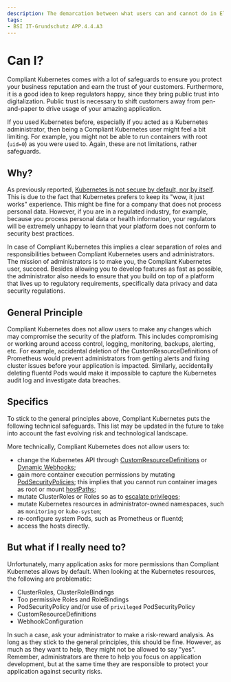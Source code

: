 ```yaml
---
description: The demarcation between what users can and cannot do in Elastisys Compliant Kubernetes, the security-focused Kubernetes distribution.
tags:
- BSI IT-Grundschutz APP.4.4.A3
---
```


Can I?
======

Compliant Kubernetes comes with a lot of safeguards to ensure you protect your business reputation and earn the trust of your customers. Furthermore, it is a good idea to keep regulators happy, since they bring public trust into digitalization. Public trust is necessary to shift customers away from pen-and-paper to drive usage of your amazing application.

If you used Kubernetes before, especially if you acted as a Kubernetes administrator, then being a Compliant Kubernetes user might feel a bit limiting. For example, you might not be able to run containers with root (`uid=0`) as you were used to. Again, these are not limitations, rather safeguards.

Why?
----
As previously reported, [Kubernetes is not secure by default, nor by itself](https://searchitoperations.techtarget.com/news/252487963/Kubernetes-security-defaults-prompt-upstream-dilemma). This is due to the fact that Kubernetes prefers to keep its "wow, it just works" experience. This might be fine for a company that does not process personal data. However, if you are in a regulated industry, for example, because you process personal data or health information, your regulators will be extremely unhappy to learn that your platform does not conform to security best practices.

In case of Compliant Kubernetes this implies a clear separation of roles and responsibilities between Compliant Kubernetes users and administrators.
The mission of administrators is to make you, the Compliant Kubernetes user, succeed. Besides allowing you to develop features as fast as possible, the administrator also needs to ensure that you build on top of a platform that lives up to regulatory requirements, specifically data privacy and data security regulations.

General Principle
-----------------

Compliant Kubernetes does not allow users to make any changes which may compromise the security of the platform. This includes compromising or working around access control, logging, monitoring, backups, alerting, etc. For example, accidental deletion of the CustomResourceDefinitions of Prometheus would prevent administrators from getting alerts and fixing cluster issues before your application is impacted. Similarly, accidentally deleting fluentd Pods would make it impossible to capture the Kubernetes audit log and investigate data breaches.

Specifics
---------
To stick to the general principles above, Compliant Kubernetes puts the following technical safeguards. This list may be updated in the future to take into account the fast evolving risk and technological landscape.

More technically, Compliant Kubernetes does not allow users to:

<!--safeguards-start-->
* change the Kubernetes API through [CustomResourceDefinitions](https://kubernetes.io/docs/concepts/extend-kubernetes/api-extension/custom-resources/) or [Dynamic Webhooks](https://kubernetes.io/docs/reference/access-authn-authz/extensible-admission-controllers/#admission-webhooks);
* gain more container execution permissions by mutating [PodSecurityPolicies](https://kubernetes.io/docs/concepts/policy/pod-security-policy/); this implies that you cannot run container images as root or mount [hostPaths](https://kubernetes.io/docs/concepts/storage/volumes/#hostpath);
* mutate ClusterRoles or Roles so as to [escalate privileges](https://v1-19.docs.kubernetes.io/docs/reference/access-authn-authz/rbac/#privilege-escalation-prevention-and-bootstrapping);
* mutate Kubernetes resources in administrator-owned namespaces, such as `monitoring` or `kube-system`;
* re-configure system Pods, such as Prometheus or fluentd;
* access the hosts directly.
<!--safeguards-end-->

But what if I really need to?
-----------------------------
Unfortunately, many application asks for more permissions than Compliant Kubernetes allows by default. When looking at the Kubernetes resources, the following are problematic:

* ClusterRoles, ClusterRoleBindings
* Too permissive Roles and RoleBindings
* PodSecurityPolicy and/or use of `privileged` PodSecurityPolicy
* CustomResourceDefinitions
* WebhookConfiguration

In such a case, ask your administrator to make a risk-reward analysis. As long as they stick to the general principles, this should be fine. However, as much as they want to help, they might not be allowed to say "yes". Remember, administrators are there to help you focus on application development, but at the same time they are responsible to protect your application against security risks.
